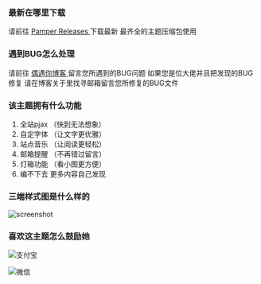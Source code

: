 ### 最新在哪里下载

请前往 <a href="https://github.com/LWingYan/Pamper/releases" > Pamper Releases </a> 下载最新 最齐全的主题压缩包使用 

### 遇到BUG怎么处理

请前往 <a href="https://ouyu.me/" > 偶遇你博客 </a> 留言您所遇到的BUG问题 如果您是位大佬并且把发现的BUG修复 请在博客关于里找寻邮箱留言您所修复的BUG文件 

### 该主题拥有什么功能

1. 全站pjax （快到无法想象）
2. 自定字体 （让文字更优雅）
3. 站点音乐 （让阅读更轻松）
4. 邮箱提醒 （不再错过留言）
5. 灯箱功能 （看小图更方便）
6. 编不下去 更多内容自己发现

### 三端样式图是什么样的

![screenshot](https://github.com/user-attachments/assets/c98dfedf-7a30-4605-b56d-2f0f13a45f5c)

### 喜欢这主题怎么鼓励她

![支付宝](https://github.com/user-attachments/assets/f2d4ba84-7527-4bc2-a24a-98e6d6d092c0)

![微信](https://github.com/user-attachments/assets/ef99ab52-76f6-46d0-a663-7eb88ef961dc)
